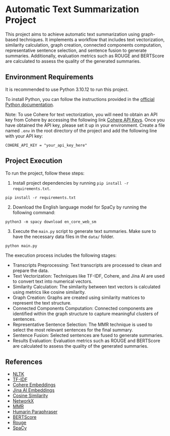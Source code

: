 # Automatic Text Summarization Project

This project aims to achieve automatic text summarization using graph-based techniques. It implements a workflow that includes text vectorization, similarity calculation, graph creation, connected components computation, representative sentence selection, and sentence fusion to generate summaries. Additionally, evaluation metrics such as ROUGE and BERTScore are calculated to assess the quality of the generated summaries.


## Environment Requirements

It is recommended to use Python 3.10.12 to run this project. 

To install Python, you can follow the instructions provided in the [official Python documentation](https://docs.python.org/3/).

Note: To use Cohere for text vectorization, you will need to obtain an API key from Cohere by accessing the following link [Cohere API Keys](https://dashboard.cohere.com/api-keys). Once you have obtained the API key, please set it up in your environment. Create a file named `.env` in the root directory of the project and add the following line with your API key:

```
COHERE_API_KEY = "your_api_key_here"
```

## Project Execution

To run the project, follow these steps:

1. Install project dependencies by running `pip install -r requirements.txt`.
   
```
pip install -r requirements.txt
```

2. Download the English language model for SpaCy by running the following command: 

```
python3 -m spacy download en_core_web_sm
```

3. Execute the `main.py` script to generate text summaries. Make sure to have the necessary data files in the `data/` folder.

```
python main.py
```

The execution process includes the following stages:

- Transcripts Preprocessing: Text transcripts are processed to clean and prepare the data.
- Text Vectorization: Techniques like TF-IDF, Cohere, and Jina AI are used to convert text into numerical vectors.
- Similarity Calculation: The similarity between text vectors is calculated using metrics like cosine similarity.
- Graph Creation: Graphs are created using similarity matrices to represent the text structure.
- Connected Components Computation: Connected components are identified within the graph structure to capture meaningful clusters of sentences.
- Representative Sentence Selection: The MMR technique is used to select the most relevant sentences for the final summary.
- Sentence Fusion: Selected sentences are fused to generate summaries.
- Results Evaluation: Evaluation metrics such as ROUGE and BERTScore are calculated to assess the quality of the generated summaries.

## References
* [NLTK](https://www.nltk.org/)
* [TF-IDF](https://scikit-learn.org/stable/modules/generated/sklearn.feature_extraction.text.TfidfVectorizer.html)
* [Cohere Embeddings](https://docs.cohere.com/docs/embeddings)
* [Jina AI Embeddings](https://huggingface.co/jinaai/jina-embeddings-v2-base-en)
* [Cosine Similarity](https://scikit-learn.org/stable/modules/generated/sklearn.metrics.pairwise.cosine_similarity.html)
* [NetworkX](https://github.com/networkx/networkx)
* [MMR](https://medium.com/tech-that-works/maximal-marginal-relevance-to-rerank-results-in-unsupervised-keyphrase-extraction-22d95015c7c5)
* [Humarin Paraphraser](https://huggingface.co/humarin/chatgpt_paraphraser_on_T5_base)
* [BERTScore](https://github.com/Tiiiger/bert_score)
* [Rouge](https://pypi.org/project/rouge/)
* [SpaCy](https://spacy.io/)







